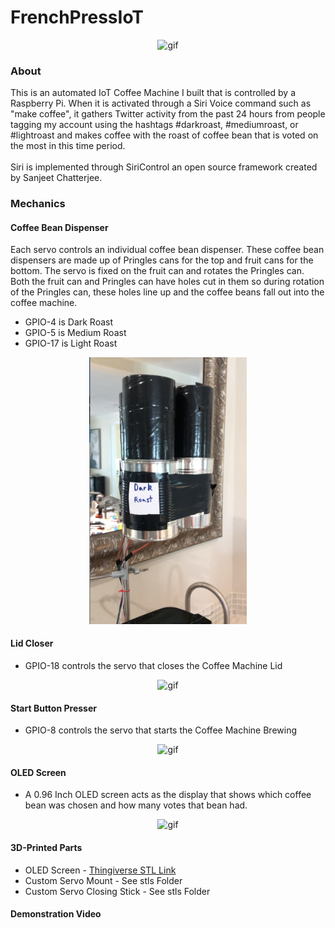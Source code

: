 # FrenchPressIoT

<p align="center">
<img src="static/images/Coffee_Machine.png" width="50%" alt="gif">
</p>

### About
This is an automated IoT Coffee Machine I built that is controlled by a Raspberry Pi. When it is activated through a Siri Voice command such as "make coffee", it gathers Twitter activity from the past 24 hours from people tagging my account using the hashtags #darkroast, #mediumroast, or #lightroast and makes coffee with the roast of coffee bean that is voted on the most in this time period.
<br>
<br>
Siri is implemented through SiriControl an open source framework created by Sanjeet Chatterjee.

### Mechanics

#### Coffee Bean Dispenser
Each servo controls an individual coffee bean dispenser. These coffee bean dispensers are made up of Pringles cans for the top and fruit cans for the bottom. The servo is fixed on the fruit can and rotates the Pringles can. Both the fruit can and Pringles can have holes cut in them so during rotation of the Pringles can, these holes line up and the coffee beans fall out into the coffee machine.

* GPIO-4 is Dark Roast
* GPIO-5 is Medium Roast
* GPIO-17 is Light Roast
<p align="center">
<img src="static/images/Coffee_Dispenser2.png" width="50%" alt="gif">
</p>

#### Lid Closer

* GPIO-18 controls the servo that closes the Coffee Machine Lid
<p align="center">
<img src="static/images/Lid_Closer.png" width="50%" alt="gif">
</p>

#### Start Button Presser

* GPIO-8 controls the servo that starts the Coffee Machine Brewing
<p align="center">
<img src="static/images/Start_Presser.png" width="50%" alt="gif">
</p>

#### OLED Screen

* A 0.96 Inch OLED screen acts as the display that shows which coffee bean was chosen and how many votes that bean had.
<p align="center">
<img src="static/images/OLED_Screen.png" width="50%" alt="gif">
</p>

#### 3D-Printed Parts

* OLED Screen - [Thingiverse STL Link](https://www.thingiverse.com/thing:2176764) 
* Custom Servo Mount - See stls Folder
* Custom Servo Closing Stick - See stls Folder

#### Demonstration Video


